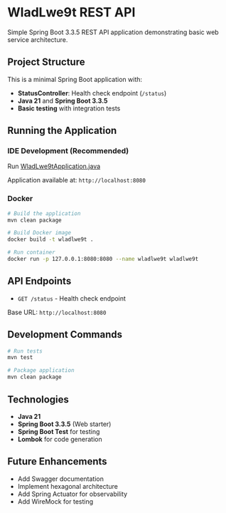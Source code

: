 
# WladLwe9t REST API

Simple Spring Boot 3.3.5 REST API application demonstrating basic web service architecture.

## Project Structure

This is a minimal Spring Boot application with:
- **StatusController**: Health check endpoint (`/status`)
- **Java 21** and **Spring Boot 3.3.5**
- **Basic testing** with integration tests

## Running the Application

### IDE Development (Recommended)
Run [WladLwe9tApplication.java](src/main/java/io/lacrobate/wladLwe9t/WladLwe9tApplication.java)

Application available at: `http://localhost:8080`

### Docker
```bash
# Build the application
mvn clean package

# Build Docker image
docker build -t wladlwe9t .

# Run container
docker run -p 127.0.0.1:8080:8080 --name wladlwe9t wladlwe9t
```

## API Endpoints

- `GET /status` - Health check endpoint

Base URL: `http://localhost:8080`

## Development Commands

```bash
# Run tests
mvn test

# Package application
mvn clean package
```

## Technologies

- **Java 21**
- **Spring Boot 3.3.5** (Web starter)
- **Spring Boot Test** for testing
- **Lombok** for code generation

## Future Enhancements

- Add Swagger documentation
- Implement hexagonal architecture
- Add Spring Actuator for observability
- Add WireMock for testing
